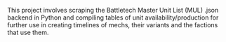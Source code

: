 This project involves scraping the Battletech Master Unit List (MUL) .json backend in Python and compiling tables of unit availability/production
for further use in creating timelines of mechs, their variants and the factions that use them.
